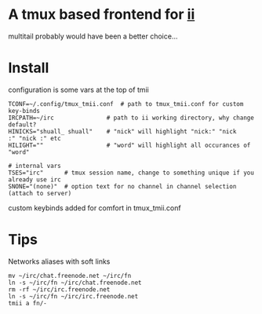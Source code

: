 # A tmux based frontend for [ii](http://tools.suckless.org/ii/)

multitail probably would have been a better choice...

# Install

configuration is some vars at the top of tmii

    TCONF=~/.config/tmux_tmii.conf  # path to tmux_tmii.conf for custom key-binds
    IRCPATH=~/irc               # path to ii working directory, why change default?
    HINICKS="shuall_ shuall"    # "nick" will highlight "nick:" "nick     :" "nick :" etc
    HILIGHT=""                  # "word" will highlight all occurances of "word"

    # internal vars
    TSES="irc"      # tmux session name, change to something unique if you already use irc
    SNONE="(none)"  # option text for no channel in channel selection (attach to server)

custom keybinds added for comfort in tmux\_tmii.conf

# Tips

Networks aliases with soft links

    mv ~/irc/chat.freenode.net ~/irc/fn
    ln -s ~/irc/fn ~/irc/chat.freenode.net
    rm -rf ~/irc/irc.freenode.net
    ln -s ~/irc/fn ~/irc/irc.freenode.net
    tmii a fn/-


